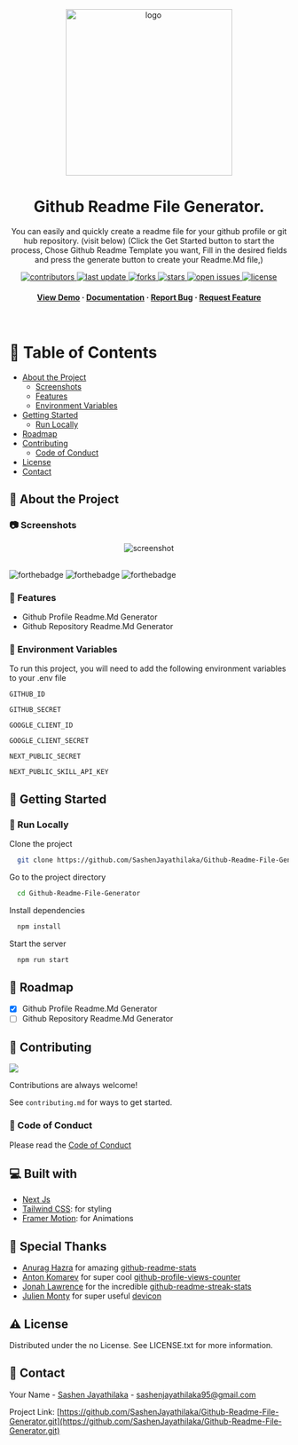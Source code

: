 <div align="center">

  <img src="https://user-images.githubusercontent.com/99184393/235164394-a1865b60-6506-488a-a666-bd55d2e009cb.png" alt="logo" width="300" height="auto" />
  <h1>
Github Readme File Generator.
</h1>
  
  <p>
You can easily and quickly create a readme file for your github profile or git hub repository. (visit below) (Click the Get Started button to start the process, Chose Github Readme Template you want, Fill in the desired fields and press the generate button to create your Readme.Md file,)
  </p>
  
  
<!-- Badges -->
<p>
  <a href="https://github.com/SashenJayathilaka/Github-Readme-File-Generator/graphs/contributors">
    <img src="https://img.shields.io/github/contributors/SashenJayathilaka/Github-Readme-File-Generator" alt="contributors" />
  </a>
  <a href="">
    <img src="https://img.shields.io/github/last-commit/SashenJayathilaka/Github-Readme-File-Generator" alt="last update" />
  </a>
  <a href="https://github.com/SashenJayathilaka/Github-Readme-File-Generator/network/members">
    <img src="https://img.shields.io/github/forks/SashenJayathilaka/Github-Readme-File-Generator" alt="forks" />
  </a>
  <a href="https://github.com/SashenJayathilaka/Github-Readme-File-Generator/stargazers">
    <img src="https://img.shields.io/github/stars/SashenJayathilaka/Github-Readme-File-Generator" alt="stars" />
  </a>
  <a href="https://github.com/SashenJayathilaka/Github-Readme-File-Generator/issues/">
    <img src="https://img.shields.io/github/issues/SashenJayathilaka/Github-Readme-File-Generator" alt="open issues" />
  </a>
  <a href="https://github.com/SashenJayathilaka/Github-Readme-File-Generator/blob/master/LICENSE">
    <img src="https://img.shields.io/github/license/SashenJayathilaka/Github-Readme-File-Generator" alt="license" />
  </a>
</p>
   
<h4>
    <a href="https://git-readme-generator.vercel.app">View Demo</a>
  <span> · </span>
    <a href="https://github.com/SashenJayathilaka/Github-Readme-File-Generator/blob/main/README.md">Documentation</a>
  <span> · </span>
    <a href="https://github.com/SashenJayathilaka/Github-Readme-File-Generator/issues/">Report Bug</a>
  <span> · </span>
    <a href="https://github.com/SashenJayathilaka/Github-Readme-File-Generator/issues/">Request Feature</a>
  </h4>
</div>

<br />

<!-- Table of Contents -->

# :notebook_with_decorative_cover: Table of Contents

- [About the Project](#star2-about-the-project)
  - [Screenshots](#camera-screenshots)
  - [Features](#dart-features)
  - [Environment Variables](#key-environment-variables)
- [Getting Started](#toolbox-getting-started)
  - [Run Locally](#running-run-locally)
- [Roadmap](#compass-roadmap)
- [Contributing](#wave-contributing)
  - [Code of Conduct](#scroll-code-of-conduct)
- [License](#warning-license)
- [Contact](#handshake-contact)

<!-- About the Project -->

## :star2: About the Project

<!-- Screenshots -->

### :camera: Screenshots

<div align="center"> 
  <img src="./lib/bin/demo/ezgif-2-fc7c118718.gif" alt="screenshot" />
</div>

<br />

![forthebadge](https://forthebadge.com/images/badges/built-with-love.svg)
![forthebadge](https://forthebadge.com/images/badges/for-you.svg)
![forthebadge](https://forthebadge.com/images/badges/powered-by-coffee.svg)

<!-- Features -->

### :dart: Features

- Github Profile Readme.Md Generator
- Github Repository Readme.Md Generator

<!-- Env Variables -->

### :key: Environment Variables

To run this project, you will need to add the following environment variables to your .env file

`GITHUB_ID`

`GITHUB_SECRET`

`GOOGLE_CLIENT_ID`

`GOOGLE_CLIENT_SECRET`

`NEXT_PUBLIC_SECRET`

`NEXT_PUBLIC_SKILL_API_KEY`

<!-- Getting Started -->

## :toolbox: Getting Started

<!-- Run Locally -->

### :running: Run Locally

Clone the project

```bash
  git clone https://github.com/SashenJayathilaka/Github-Readme-File-Generator.git
```

Go to the project directory

```bash
  cd Github-Readme-File-Generator
```

Install dependencies

```bash
  npm install
```

Start the server

```bash
  npm run start
```

<!-- Roadmap -->

## :compass: Roadmap

- [x] Github Profile Readme.Md Generator
- [ ] Github Repository Readme.Md Generator

<!-- Contributing -->

## :wave: Contributing

<a href="https://github.com/Louis3797/awesome-readme-template/graphs/contributors">
  <img src="https://contrib.rocks/image?repo=Louis3797/awesome-readme-template" />
</a>

Contributions are always welcome!

See `contributing.md` for ways to get started.

<!-- Code of Conduct -->

### :scroll: Code of Conduct

Please read the [Code of Conduct](https://github.com/SashenJayathilaka/Github-Readme-File-Generator/blob/main/CODE_OF_CONDUCT.md)

## 💻 Built with

- [Next Js](https://nextjs.org/)
- [Tailwind CSS](https://tailwindcss.com/): for styling
- [Framer Motion](https://www.framer.com/motion/): for Animations

## 🙇 Special Thanks

- [Anurag Hazra](https://github.com/anuraghazra) for amazing [github-readme-stats](https://github.com/anuraghazra/github-readme-stats)
- [Anton Komarev](https://github.com/antonkomarev) for super cool [github-profile-views-counter](https://github.com/antonkomarev/github-profile-views-counter)
- [Jonah Lawrence](https://github.com/DenverCoder1) for the incredible [github-readme-streak-stats](https://github.com/DenverCoder1/github-readme-streak-stats)
- [Julien Monty](https://github.com/konpa) for super useful [devicon](https://github.com/konpa/devicon)

<!-- License -->

## :warning: License

Distributed under the no License. See LICENSE.txt for more information.

<!-- Contact -->

## :handshake: Contact

Your Name - [Sashen Jayathilaka](https://twitter.com/SashenHasinduJ) - sashenjayathilaka95@gmail.com

Project Link: [https://github.com/SashenJayathilaka/Github-Readme-File-Generator.git](https://github.com/SashenJayathilaka/Github-Readme-File-Generator.git)
